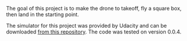 The goal of this project is to make the drone to takeoff, fly a square box, then land in the starting point.

The simulator for this project was provided by Udacity and can be downloaded [from this repository](https://github.com/udacity/FCND-Simulator-Releases/releases). The code was tested on version 0.0.4.